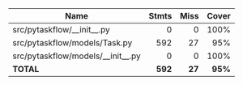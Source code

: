 | Name                                  |    Stmts |     Miss |   Cover |
|-------------------------------------- | -------: | -------: | ------: |
| src/pytaskflow/\_\_init\_\_.py        |        0 |        0 |    100% |
| src/pytaskflow/models/Task.py         |      592 |       27 |     95% |
| src/pytaskflow/models/\_\_init\_\_.py |        0 |        0 |    100% |
|                             **TOTAL** |  **592** |   **27** | **95%** |
